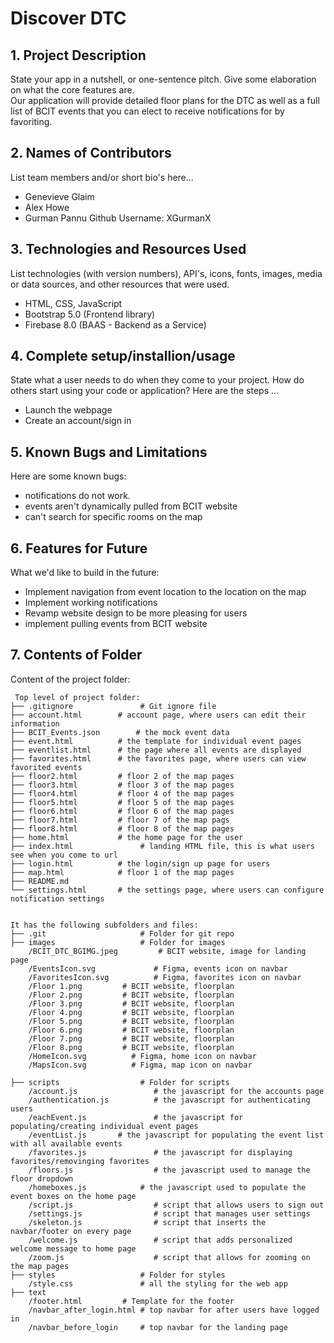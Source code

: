 # Discover DTC

## 1. Project Description
State your app in a nutshell, or one-sentence pitch. Give some elaboration on what the core features are.  
Our application will provide detailed floor plans for the DTC as well as a full list of BCIT events that you can elect to receive notifications for by favoriting.

## 2. Names of Contributors
List team members and/or short bio's here... 
* Genevieve Glaim
* Alex Howe
* Gurman Pannu Github Username: XGurmanX
	
## 3. Technologies and Resources Used
List technologies (with version numbers), API's, icons, fonts, images, media or data sources, and other resources that were used.
* HTML, CSS, JavaScript
* Bootstrap 5.0 (Frontend library)
* Firebase 8.0 (BAAS - Backend as a Service)

## 4. Complete setup/installion/usage
State what a user needs to do when they come to your project.  How do others start using your code or application?
Here are the steps ...
* Launch the webpage
* Create an account/sign in

## 5. Known Bugs and Limitations
Here are some known bugs:
* notifications do not work.
* events aren't dynamically pulled from BCIT website
* can't search for specific rooms on the map


## 6. Features for Future
What we'd like to build in the future:
* Implement navigation from event location to the location on the map
* Implement working notifications
* Revamp website design to be more pleasing for users
* implement pulling events from BCIT website
	
## 7. Contents of Folder
Content of the project folder:

```
 Top level of project folder: 
├── .gitignore               # Git ignore file
├── account.html		# account page, where users can edit their information
├── BCIT_Events.json		# the mock event data
├── event.html			# the template for individual event pages
├── eventlist.html		# the page where all events are displayed
├── favorites.html		# the favorites page, where users can view favorited events
├── floor2.html			# floor 2 of the map pages
├── floor3.html			# floor 3 of the map pages
├── floor4.html			# floor 4 of the map pages
├── floor5.html			# floor 5 of the map pages
├── floor6.html			# floor 6 of the map pages
├── floor7.html 		# floor 7 of the map pags
├── floor8.html			# floor 8 of the map pages
├── home.html			# the home page for the user
├── index.html               # landing HTML file, this is what users see when you come to url
├── login.html			# the login/sign up page for users
├── map.html			# floor 1 of the map pages
├── README.md
└── settings.html		# the settings page, where users can configure notification settings


It has the following subfolders and files:
├── .git                     # Folder for git repo
├── images                   # Folder for images
    /BCIT_DTC_BGIMG.jpeg         # BCIT website, image for landing page
    /EventsIcon.svg         	# Figma, events icon on navbar
    /FavoritesIcon.svg          # Figma, favorites icon on navbar
    /Floor 1.png         # BCIT website, floorplan
    /Floor 2.png         # BCIT website, floorplan
    /Floor 3.png         # BCIT website, floorplan
    /Floor 4.png         # BCIT website, floorplan
    /Floor 5.png         # BCIT website, floorplan
    /Floor 6.png         # BCIT website, floorplan
    /Floor 7.png         # BCIT website, floorplan
    /Floor 8.png         # BCIT website, floorplan
    /HomeIcon.svg          # Figma, home icon on navbar
    /MapsIcon.svg          # Figma, map icon on navbar

├── scripts                  # Folder for scripts
    /account.js                 # the javascript for the accounts page
    /authentication.js          # the javascript for authenticating users
    /eachEvent.js               # the javascript for populating/creating individual event pages
    /eventList.js       # the javascript for populating the event list with all available events
    /favorites.js               # the javascript for displaying favorites/removinging favorites
    /floors.js                  # the javascript used to manage the floor dropdown
    /homeboxes.js            # the javascript used to populate the event boxes on the home page
    /script.js                  # script that allows users to sign out
    /settings.js                # script that manages user settings
    /skeleton.js                # script that inserts the navbar/footer on every page
    /welcome.js                 # script that adds personalized welcome message to home page
    /zoom.js                    # script that allows for zooming on the map pages
├── styles                   # Folder for styles
    /style.css               # all the styling for the web app
├── text
    /footer.html	     # Template for the footer
    /navbar_after_login.html # top navbar for after users have logged in
    /navbar_before_login     # top navbar for the landing page




```



